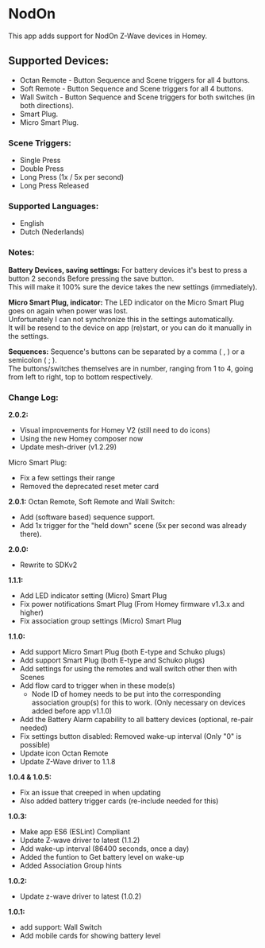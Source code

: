 # NodOn
This app adds support for NodOn Z-Wave devices in Homey.

## Supported Devices:
* Octan Remote - Button Sequence and Scene triggers for all 4 buttons.
* Soft Remote - Button Sequence and Scene triggers for all 4 buttons.
* Wall Switch - Button Sequence and Scene triggers for both switches (in both directions).
* Smart Plug.
* Micro Smart Plug.

### Scene Triggers:
* Single Press
* Double Press
* Long Press (1x / 5x per second)
* Long Press Released

### Supported Languages:
* English
* Dutch (Nederlands)

### Notes:
**Battery Devices, saving settings:**
For battery devices it's best to press a button 2 seconds Before pressing the save button.  
This will make it 100% sure the device takes the new settings (immediately).

**Micro Smart Plug, indicator:**
The LED indicator on the Micro Smart Plug goes on again when power was lost.  
Unfortunately I can not synchronize this in the settings automatically.  
It will be resend to the device on app (re)start, or you can do it manually in the settings.

**Sequences:**
Sequence's buttons can be separated by a comma ( , ) or a semicolon ( ; ).  
The buttons/switches themselves are in number, ranging from 1 to 4, going from left to right, top to bottom respectively.

### Change Log:
**2.0.2:**
- Visual improvements for Homey V2 (still need to do icons)
- Using the new Homey composer now
- Update mesh-driver (v1.2.29)

Micro Smart Plug:
- Fix a few settings their range
- Removed the deprecated reset meter card

**2.0.1:**
Octan Remote, Soft Remote and Wall Switch:
- Add (software based) sequence support.
- Add 1x trigger for the "held down" scene (5x per second was already there).

**2.0.0:**
- Rewrite to SDKv2

**1.1.1:**
- Add LED indicator setting (Micro) Smart Plug
- Fix power notifications Smart Plug (From Homey firmware v1.3.x and higher)
- Fix association group settings (Micro) Smart Plug

**1.1.0:**
- Add support Micro Smart Plug (both E-type and Schuko plugs)
- Add support Smart Plug (both E-type and Schuko plugs)
- Add settings for using the remotes and wall switch other then with Scenes
- Add flow card to trigger when in these mode(s)
  - Node ID of homey needs to be put into the corresponding association group(s) for this to work.
  (Only necessary on devices added before app v1.1.0)
- Add the Battery Alarm capability to all battery devices (optional, re-pair needed)
- Fix settings button disabled: Removed wake-up interval (Only "0" is possible)
- Update icon Octan Remote
- Update Z-Wave driver to 1.1.8

**1.0.4 & 1.0.5:**
- Fix an issue that creeped in when updating
- Also added battery trigger cards (re-include needed for this)

**1.0.3:**
- Make app ES6 (ESLint) Compliant
- Update Z-wave driver to latest (1.1.2)
- Add wake-up interval (86400 seconds, once a day)
- Added the funtion to Get battery level on wake-up
- Added Association Group hints

**1.0.2:**
- Update z-wave driver to latest (1.0.2)

**1.0.1:**
- add support: Wall Switch
- Add mobile cards for showing battery level
